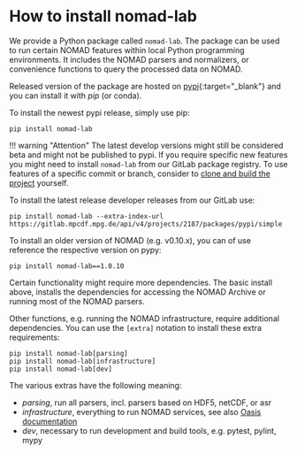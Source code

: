 # How to install nomad-lab

We provide a Python package called `nomad-lab`. The package can be used to run
certain NOMAD features within local Python programming environments. It includes
the NOMAD parsers and normalizers, or convenience functions to query the processed data on NOMAD.

Released version of the package are hosted on [pypi](https://pypi.org/project/nomad-lab/){:target="_blank"}
and you can install it with *pip* (or conda).

To install the newest pypi release, simply use pip:
```
pip install nomad-lab
```

!!! warning "Attention"
    The latest develop versions might still be considered beta and might not be published to
    pypi. If you require specific new features you might need to install `nomad-lab`
    from our GitLab package registry. To use features of a specific commit or
    branch, consider to [clone and build the project](../develop/setup.md) yourself.


To install the latest release developer releases from our GitLab use:
```
pip install nomad-lab --extra-index-url https://gitlab.mpcdf.mpg.de/api/v4/projects/2187/packages/pypi/simple
```

To install an older version of NOMAD (e.g. v0.10.x), you can of use reference
the respective version on pypy:
```
pip install nomad-lab==1.0.10
```

Certain functionality might require more dependencies. The basic install above,
installs the dependencies for accessing the NOMAD Archive or running most of the NOMAD
parsers.

Other functions, e.g. running the NOMAD infrastructure, require additional dependencies.
You can use the `[extra]` notation to install these extra requirements:

```
pip install nomad-lab[parsing]
pip install nomad-lab[infrastructure]
pip install nomad-lab[dev]
```
The various extras have the following meaning:

- *parsing*, run all parsers, incl. parsers based on HDF5, netCDF, or asr
- *infrastructure*, everything to run NOMAD services, see also
[Oasis documentation](../oasis/install.md#base-linux-without-docker)
- *dev*, necessary to run development and build tools, e.g. pytest, pylint, mypy

